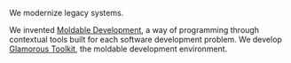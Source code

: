 We modernize legacy systems.

We invented [Moldable Development](https://moldabledevelopment.com), a way of programming through contextual tools built for each software development problem.
We develop [Glamorous Toolkit](https://gtoolkit.com), the moldable development environment.
